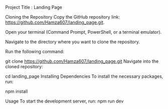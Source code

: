 Project Title : Landing Page

Cloning the Repository
Copy the GitHub repository link: https://github.com/Hamza607/landing_page.git.

Open your terminal (Command Prompt, PowerShell, or a terminal emulator).

Navigate to the directory where you want to clone the repository.

Run the following command:

git clone https://github.com/Hamza607/landing_page.git
Navigate into the cloned repository:

cd landing_page
Installing Dependencies
To install the necessary packages, run:

npm install

Usage
To start the development server, run:
npm run dev
